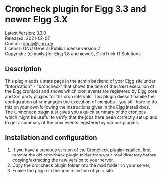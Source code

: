 Croncheck plugin for Elgg 3.3 and newer Elgg 3.X
================================================

Latest Version: 3.3.0  
Released: 2021-02-07  
Contact: iionly@gmx.de  
License: GNU General Public License version 2  
Copyright: (c) iionly (for Elgg 1.8 and newer), ColdTrick IT Solutions


Description
-----------

This plugin adds a stats page in the admin backend of your Elgg site under "Information" - "Croncheck" that shows the time of the latest execution of the Elgg cronjobs and shows which cron events are registered by Elgg core and 3rd party plugins for the cron intervals. This plugin doesn't handle the configuration of or manages the execution of cronjobs - you still have to do this on your own following the instructions given in the Elgg install docs. The Croncheck plugin just gives you a quick summary of the cronjobs which might be useful to verify that the jobs have been correctly set up and to get a summary of the cron events registered by various plugins.


Installation and configuration
------------------------------

1. If you have a previous version of the Croncheck plugin installed, first remove the old croncheck plugin folder from your mod directory before copying/extracting the new version to your server,
2. Copy the croncheck plugin folder into the mod folder on your server,
3. Enable the plugin in the admin section of your site.
